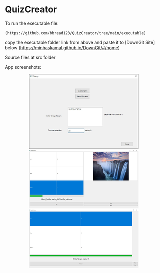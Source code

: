 # QuizCreator

To run the executable file:
```
(https://github.com/bbread123/QuizCreator/tree/main/executable)
```
copy the executable folder link from above and paste it to [DownGit Site] below (https://minhaskamal.github.io/DownGit/#/home) 

Source files at src folder

App screenshots:
<p align="center">
  <img src="screenshots/quizfront.JPG" width="350" title="hover text">
  <img src="screenshots/quizWaterfall.JPG" width="350" alt="accessibility text">
  <img src="screenshots/quizBareQuestion.JPG" width="350" alt="accessibility text">
  
</p>

